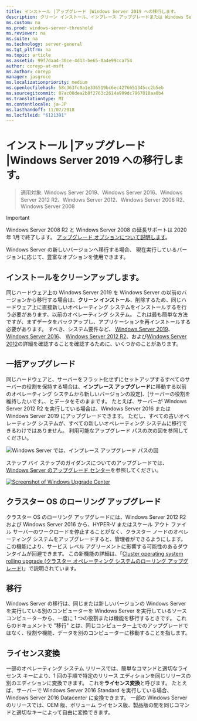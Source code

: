 ```yaml
---
title: インストール |アップグレード |Windows Server 2019 への移行します。
description: クリーン インストール、インプレース アップグレードまたは Windows Server 2019 へ移行する方法。
ms.custom: na
ms.prod: windows-server-threshold
ms.reviewer: na
ms.suite: na
ms.technology: server-general
ms.tgt_pltfrm: na
ms.topic: article
ms.assetid: 99f7daa4-30ce-4d13-be65-0a4e99cca754
author: coreyp-at-msft
ms.author: coreyp
manager: jasgroce
ms.localizationpriority: medium
ms.openlocfilehash: 58c363fc0a1e336519bc6ec4276651345cc2b5eb
ms.sourcegitcommit: 07ac08dea2b8f2763c2614a999dc7967018aa0b4
ms.translationtype: MT
ms.contentlocale: ja-JP
ms.lasthandoff: 11/07/2018
ms.locfileid: "6121391"
---
```

# インストール |アップグレード |Windows Server 2019 への移行します。

>適用対象: Windows Server 2019、Windows Server 2016、Windows Server 2012 R2、Windows Server 2012、Windows Server 2008 R2、Windows Server 2008

> [!IMPORTANT]
> Windows Server 2008 R2 と Windows Server 2008 の延長サポートは 2020 年 1月で終了します。 [アップグレード オプションについて説明します](http://aka.ms/upgradecenter)。

Windows Server の新しいバージョンへ移行する場合、 現在実行しているバージョンに応じて、豊富なオプションを使用できます。

## インストールをクリーンアップします。
同じハードウェア上の Windows Server 2019 を Windows Server の以前のバージョンから移行する場合は、**クリーン インストール**、削除するため、同じハードウェア上に直接新しいオペレーティング システムをインストールするを行う必要があります、以前のオペレーティング システム。 これは最も簡単な方法ですが、まずデータをバックアップし、アプリケーションを再インストールする必要があります。 すべき、システム要件など、 [Windows Server 2019](https://go.microsoft.com/fwlink/?linkid=2006124)、 [Windows Server 2016](https://go.microsoft.com/fwlink/?LinkID=825558)、 [Windows Server 2012 R2](https://technet.microsoft.com/library/dn303418)、および[Windows Server 2012](https://technet.microsoft.com/library/jj134246.aspx)の詳細を確認することを確認するために、いくつかのことがあります。

## 一括アップグレード
同じハードウェアと、サーバーをフラット化せずにセットアップするすべてのサーバーの役割を保持する場合は、**インプレース アップグレード**に移動する以前のオペレーティング システムから新しいバージョンの設定]、[サーバーの役割を維持したいです。、とデータをそのままです。 たとえば、サーバーが Windows Server 2012 R2 を実行している場合は、Windows Server 2016 または Windows Server 2019 にアップグレードできます。 ただし、すべての古いオペレーティング システムが、すべての新しいオペレーティング システムに移行できるわけではありません。 利用可能なアップグレード パスの次の図を参照してください。

![Windows Server では、インプレース アップグレード パスの図](media/upgrade-paths.png)

ステップ バイ ステップのガイダンスについてのアップグレードでは、 [Windows Server のアップグレード センター](http://aka.ms/upgradecenter)を参照してください。

<a href="http://aka.ms/upgradecenter"><img src="media/upgrade-center.png" alt="Screenshot of Windows Upgrade Center" title="Windows Server のアップグレード センター"></a>

## クラスター OS のローリング アップグレード
クラスター OS のローリング アップグレードには、Windows Server 2012 R2 および Windows Server 2016 から、HYPER-V またはスケール アウト ファイル サーバーのワークロードを停止することがなく、クラスター ノードのオペレーティング システムをアップグレードすると、管理者ができるようにします。 この機能により、サービス レベル アグリーメントに影響する可能性のあるダウンタイムが回避できます。 この新機能の詳細は、「[Cluster operating system rolling upgrade (クラスター オペレーティング システムのローリング アップグレード)](https://technet.microsoft.com/windows-server-docs/failover-clustering/cluster-operating-system-rolling-upgrade)」で説明されています。

## 移行

Windows Server の移行は、同じまたは新しいバージョンの Windows Server を実行している別のコンピューターを Windows Server を実行しているソース コンピューターから、一度に 1 つの役割または機能を移行するときです。 これらのドキュメントで "移行" とは、同じコンピューター上でのアップグレードではなく、役割や機能、データを別のコンピューターに移動することを指します。 

## ライセンス変換
一部のオペレーティング システム リリースでは、簡単なコマンドと適切なライセンス キーにより、1 回の手順で特定のリリース エディションを同じリリースの別のエディションに変換できます。 これを**ライセンス変換**と呼びます。 たとえば、サーバーで Windows Server 2016 Standard を実行している場合、Windows Server 2016 Datacenter に変換できます。 一部の Windows Server のリリースでは、OEM 版、ボリューム ライセンス版、製品版の間を同じコマンドと適切なキーによって自由に変換できます。


 
 
